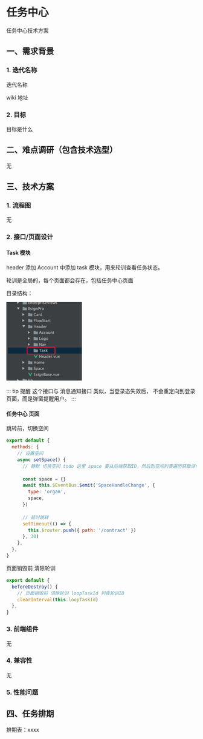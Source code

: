 # 任务中心

任务中心技术方案

## 一、需求背景

### 1. 迭代名称

迭代名称

wiki 地址

### 2. 目标

目标是什么

## 二、难点调研（包含技术选型）

无

## 三、技术方案

### 1. 流程图

无

### 2. 接口/页面设计

#### Task 模块

header 添加 Account 中添加 task 模块，用来轮训查看任务状态。

轮训是全局的，每个页面都会存在，包括任务中心页面

目录结构：

<img src="./img/WechatIMG32280.png" width="200">

::: tip 提醒
这个接口与 消息通知接口 类似，当登录态失效后，
不会重定向到登录页面，而是弹窗提醒用户。
:::

#### 任务中心 页面

跳转前，切换空间

```js
export default {
  methods: {
    // 设置空间
    async setSpace() {
      // 静默 切换空间 todo 这里 space 要从后端获取ID，然后到空间列表遍历获取详情

      const space = {}
      await this.$EventBus.$emit('SpaceHandleChange', {
        type: 'organ',
        space,
      })

      // 延时跳转
      setTimeout(() => {
        this.$router.push({ path: '/contract' })
      }, 30)
    },
  },
}
```


页面销毁前 清除轮训

```js
export default {
  beforeDestroy() {
    // 页面销毁前 清除轮训 loopTaskId 列表轮训ID
    clearInterval(this.loopTaskId)
  },
}
```

### 3. 前端组件
无

### 4. 兼容性

无

### 5. 性能问题

## 四、任务排期

排期表：xxxx
